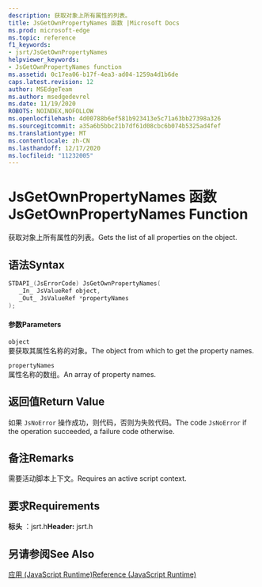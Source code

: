 ```yaml
---
description: 获取对象上所有属性的列表。
title: JsGetOwnPropertyNames 函数 |Microsoft Docs
ms.prod: microsoft-edge
ms.topic: reference
f1_keywords:
- jsrt/JsGetOwnPropertyNames
helpviewer_keywords:
- JsGetOwnPropertyNames function
ms.assetid: 0c17ea06-b17f-4ea3-ad04-1259a4d1b6de
caps.latest.revision: 12
author: MSEdgeTeam
ms.author: msedgedevrel
ms.date: 11/19/2020
ROBOTS: NOINDEX,NOFOLLOW
ms.openlocfilehash: 4d00788b6ef581b923413e5c71a63bb27398a326
ms.sourcegitcommit: a35a6b5bbc21b7df61d08cbc6b074b5325ad4fef
ms.translationtype: MT
ms.contentlocale: zh-CN
ms.lasthandoff: 12/17/2020
ms.locfileid: "11232005"
---
```

# <span data-ttu-id="2682a-103">JsGetOwnPropertyNames 函数</span><span class="sxs-lookup"><span data-stu-id="2682a-103">JsGetOwnPropertyNames Function</span></span>

<span data-ttu-id="2682a-104">获取对象上所有属性的列表。</span><span class="sxs-lookup"><span data-stu-id="2682a-104">Gets the list of all properties on the object.</span></span>  
  
## <span data-ttu-id="2682a-105">语法</span><span class="sxs-lookup"><span data-stu-id="2682a-105">Syntax</span></span>  
  
```cpp  
STDAPI_(JsErrorCode) JsGetOwnPropertyNames(  
   _In_ JsValueRef object,  
   _Out_ JsValueRef *propertyNames  
);  
```  
  
#### <span data-ttu-id="2682a-106">参数</span><span class="sxs-lookup"><span data-stu-id="2682a-106">Parameters</span></span>  
 `object`  
 <span data-ttu-id="2682a-107">要获取其属性名称的对象。</span><span class="sxs-lookup"><span data-stu-id="2682a-107">The object from which to get the property names.</span></span>  
  
 `propertyNames`  
 <span data-ttu-id="2682a-108">属性名称的数组。</span><span class="sxs-lookup"><span data-stu-id="2682a-108">An array of property names.</span></span>  
  
## <span data-ttu-id="2682a-109">返回值</span><span class="sxs-lookup"><span data-stu-id="2682a-109">Return Value</span></span>  
 <span data-ttu-id="2682a-110">如果 `JsNoError` 操作成功，则代码，否则为失败代码。</span><span class="sxs-lookup"><span data-stu-id="2682a-110">The code `JsNoError` if the operation succeeded, a failure code otherwise.</span></span>  
  
## <span data-ttu-id="2682a-111">备注</span><span class="sxs-lookup"><span data-stu-id="2682a-111">Remarks</span></span>  
 <span data-ttu-id="2682a-112">需要活动脚本上下文。</span><span class="sxs-lookup"><span data-stu-id="2682a-112">Requires an active script context.</span></span>  
  
## <span data-ttu-id="2682a-113">要求</span><span class="sxs-lookup"><span data-stu-id="2682a-113">Requirements</span></span>  
 <span data-ttu-id="2682a-114">**标头** ：jsrt.h</span><span class="sxs-lookup"><span data-stu-id="2682a-114">**Header:** jsrt.h</span></span>  
  
## <span data-ttu-id="2682a-115">另请参阅</span><span class="sxs-lookup"><span data-stu-id="2682a-115">See Also</span></span>  
 [<span data-ttu-id="2682a-116">应用 (JavaScript Runtime)</span><span class="sxs-lookup"><span data-stu-id="2682a-116">Reference (JavaScript Runtime)</span></span>](../chakra-hosting/reference-javascript-runtime.md)
